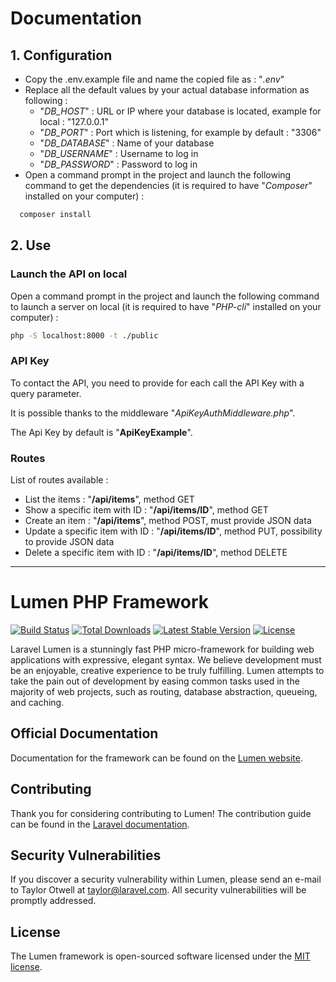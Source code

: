 # Documentation

## 1. Configuration

* Copy the .env.example file and name the copied file as : "_.env_"
* Replace all the default values by your actual database information as following :
    * "_DB_HOST_" : URL or IP where your database is located, example for local : "127.0.0.1"
    * "_DB_PORT_" : Port which is listening, for example by default : "3306"
    * "_DB_DATABASE_" : Name of your database
    * "_DB_USERNAME_" : Username to log in
    * "_DB_PASSWORD_" : Password to log in
* Open a command prompt in the project and launch the following command to get the dependencies (it is required to have "_Composer_" installed on your computer) : 
```bash
  composer install
```

## 2. Use
### Launch the API on local

Open a command prompt in the project and launch the following command to launch a server on local (it is required to have "_PHP-cli_" installed on your computer) :
```bash
php -S localhost:8000 -t ./public
```

### API Key

To contact the API, you need to provide for each call the API Key with a query parameter.

It is possible thanks to the middleware "_ApiKeyAuthMiddleware.php_".

The Api Key by default is "**ApiKeyExample**".

### Routes

List of routes available :
* List the items : "**/api/items**", method GET
* Show a specific item with ID : "**/api/items/ID**", method GET
* Create an item : "**/api/items**", method POST, must provide JSON data
* Update a specific item with ID : "**/api/items/ID**", method PUT, possibility to provide JSON data
* Delete a specific item with ID : "**/api/items/ID**", method DELETE

***

# Lumen PHP Framework

[![Build Status](https://travis-ci.org/laravel/lumen-framework.svg)](https://travis-ci.org/laravel/lumen-framework)
[![Total Downloads](https://img.shields.io/packagist/dt/laravel/framework)](https://packagist.org/packages/laravel/lumen-framework)
[![Latest Stable Version](https://img.shields.io/packagist/v/laravel/framework)](https://packagist.org/packages/laravel/lumen-framework)
[![License](https://img.shields.io/packagist/l/laravel/framework)](https://packagist.org/packages/laravel/lumen-framework)

Laravel Lumen is a stunningly fast PHP micro-framework for building web applications with expressive, elegant syntax. We believe development must be an enjoyable, creative experience to be truly fulfilling. Lumen attempts to take the pain out of development by easing common tasks used in the majority of web projects, such as routing, database abstraction, queueing, and caching.

## Official Documentation

Documentation for the framework can be found on the [Lumen website](https://lumen.laravel.com/docs).

## Contributing

Thank you for considering contributing to Lumen! The contribution guide can be found in the [Laravel documentation](https://laravel.com/docs/contributions).

## Security Vulnerabilities

If you discover a security vulnerability within Lumen, please send an e-mail to Taylor Otwell at taylor@laravel.com. All security vulnerabilities will be promptly addressed.

## License

The Lumen framework is open-sourced software licensed under the [MIT license](https://opensource.org/licenses/MIT).
